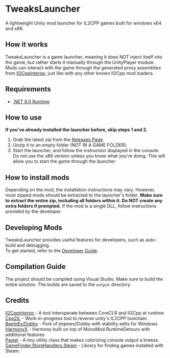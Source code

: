# TweaksLauncher
A lightweight Unity mod launcher for IL2CPP games built for windows x64 and x86.

## How it works
TweaksLauncher is a game launcher, meaning it does NOT inject itself into the game, but rather starts it manually through the UnityPlayer module.
Mods can interact with the game through the generated proxy assemblies from [Il2CppInterop](https://github.com/BepInEx/Il2CppInterop), just like with any other known Il2Cpp mod loaders.

## Requirements
- [.NET 8.0 Runtime](https://dotnet.microsoft.com/en-us/download/dotnet/thank-you/runtime-8.0.3-windows-x64-installer)

## How to use
**If you've already installed the launcher before, skip steps 1 and 2.**
1. Grab the latest zip from the [Releases Page](https://github.com/slxdy/TweaksLauncher/releases).
2. Unzip it to an empty folder (NOT IN A GAME FOLDER).
3. Start the launcher, and follow the instruction displayed in the console. Do not use the x86 version unless you know what you're doing. This will allow you to start the game through the launcher.

## How to install mods
Depending on the mod, the installation instructions may vary. However, most zipped mods should be extracted to the launcher's folder. **Make sure to extract the entire zip, including all folders within it. Do NOT create any extra folders if prompted.** If the mod is a single DLL, follow instructions provided by the developer.

## Developing Mods
TweaksLauncher provides useful features for developers, such as auto-build and debugging.<br>
To get started, refer to the [Developer Guide](Guides/DeveloperGuide.md).

## Compilation Guide
The project should be compiled using Visual Studio. Make sure to build the entire solution. The builds are saved to the `output` directory.

## Credits
[Il2CppInterop](https://github.com/BepInEx/Il2CppInterop) - A tool interoperate between CoreCLR and Il2Cpp at runtime<br>
[Cpp2IL](https://github.com/SamboyCoding/Cpp2IL) - Work-in-progress tool to reverse unity's IL2CPP toolchain.<br>
[BepInEx/Dobby](https://github.com/BepInEx/Dobby) - Fork of jmpews/Dobby with stability edits for Windows<br>
[HarmonyX](https://github.com/BepInEx/HarmonyX) - Harmony built on top of MonoMod.RuntimeDetours with additional features<br>
[Pastel](https://github.com/silkfire/Pastel) - A tiny utility class that makes colorizing console output a breeze.<br>
[GameFinder.StoreHandlers.Steam](https://github.com/erri120/GameFinder) - Library for finding games installed with Steam.